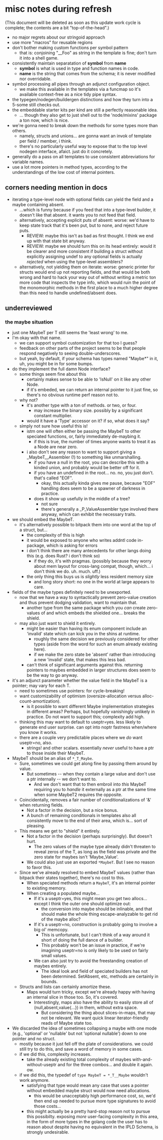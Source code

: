misc notes during refresh
=========================

(This document will be deleted as soon as this update work cycle is complete;
the contents are a bit "top-of-the-head".)

- no major regrets about our stringoid approach
- use more "macros" for reusable regions
- don't bother making custom functions per symbol pattern
	- that is: conjoining "__Foo" as string in the template is fine; don't turn it into a shell game.
- consistently maintain separatation of **symbol** from **name**
	- **symbol** is what is used in type and function names in code.
	- **name** is the string that comes from the schema; it is never modified nor overridable.
- symbol processing all pipes through an adjunct configuration object.
	- we make this available in the templates via a funcmap so it's available context-free as a nice tidy pipe syntax.
- the typegen/nodegen/buildergen distinctions and how they turn into a 5-some still checks out.
- the embeddable starter kits per kind are still a perfectly reasonable idea.
	- ... though they also get to just shell out to the 'node/mixins' package a ton now, which is nice.
- we're gonna need to break down the methods for some types more than others.
	- namely, structs and unions... are gonna want an invok of template per field / member, i think.
	- there's no particularly useful way to expose that to the top level nodegen interface, afaict.  just do it concretely.
- generally do a pass on all templates to use consistent abbreviations for variable names.
- use a lot more pointers in method types, according to the understandings of the low cost of internal pointers.


corners needing mention in docs
-------------------------------

- iterating a type-level node with optional fields can yield the field and a maybe containing absent.
	- ...which is funny because if you feed that into a type-level builder, it doesn't like that absent.  it wants you to not feed that field.
	- alternatively, accepting explicit puts of absent: worse: we'd have to keep state track that it's been put, but to none, and reject future puts.
		- REVIEW: maybe this isn't as bad as first thought.  I think we end up with that state bit anyway.
		- REVIEW: maybe we should turn this on its head entirely: would it be clearer and more consistent if building a struct without explicitly assigning undef to any optional fields is actually *rejected* when using the type-level assemblers?
	- alternatively, not yielding them on iterate: worse: generic printer for structs would end up not reporting fields, and that would be both wrong and hard to hack your way out of without writing a metric ton more code that inspects the type info, which would ruin the point of the monomorphic methods in the first place to a much higher degree than this need to handle undefined/absent does.


underreviewed
-------------

### the maybe situation

- just one MaybeT per T still seems the 'least wrong' to me.
- I'm okay with that name.
	- we can support symbol customization for that too I guess?
	- feedback on other parts of the project seems to be that people respond negatively to seeing double-underscores.
	- but yeah, by default, if your schema has types named "Maybe*" in it, uh, you might be in for some bumps.
- do they implement the full damn Node interface?
	- some things seem fine about this
		- certainly makes sense to be able to 'IsNull' on it like any other Node.
		- if it's embeded, we can return an internal pointer to it just fine, so there's no obvious runtime perf reason not to.
	- why not?
		- it's another type with a ton of methods.  or two, or four.
			- may increase the binary size.  possibly by a significant constant multiplier.
		- would it have a 'Type' accessor on it?  if so, what does it say?
	- simply not sure how useful this is!
		- istm one will often either be passing the MaybeT to other speciated functions, or, fairly immediately de-maybing it.
			- if this is true, the number of times anyone wants to treat it as a Node are near zero.
		- i also don't see any reason to want to support giving a _MaybeT__Assembler (!) to something like unmarshalling.
			- if you have a null in the root, you can describe this with a kinded union, and probably would be better off for it.
			- if you have an undefined in the root... no.  no, you just don't.  that's called "EOF".
				- okay, this actually kinda gives me pause, because "EOF" handling does seem to be a spawner of darkness in practice.
			- does it show up usefully in the middle of a tree?
				- not sure
				- there's generally a _P_ValueAssembler type involved there anyway, which can exhibit the necessary traits.
- we should embed the MaybeT.
	- it's alternatively possible to bitpack them into one word at the top of a struct, but...
		- the complexity of this is high
		- it would be exposed to anyone who writes addntl code in-package, which is asking for errors
		- i don't think there are many antecedents for other langs doing this (e.g. does Rust?  i don't think so)
			- if they do, it's with pragmas.  (possibly because they worry about mem layout for cross-lang compat, though, which... i don't think we do.  uh.  much.  uff.)
		- the only thing this buys us is *slightly* less resident memory size
			- and long story short: no one in the world at large appears to care.
- fields of the maybe types definitely need to be unexported.
	- now that we have a way to syntactically prevent zero-value creation and thus prevent dodging validation, want to maintain that.
		- another type from the same package which you *can* create zero-values of and which embeds the shielded one... breaks the shield.
	- may also just want to shield it entirely.
		- might be easier than having its enum component include an 'invalid' state which can kick you in the shins at runtime.
			- roughly the same decision we previously considered for other types (aside from the word for such an enum already existing here).
			- if we make the zero state be 'absent' rather than introducing a new 'invalid' state, that makes this less bad.
		- can't think of significant arguments against this.  returning pointers to maybes embedded in larger structures does seem to be the way to go anyway.
- it's an adjunct parameter whether the value field in the MaybeT is a pointer; may vary for each T.
	- need to sometimes use pointers: for cycle-breaking!
	- want customizability of optimism (oversize-allocation versus alloc-count-amortization).
		- is it possible to want different Maybe implementation strategies in different areas?  Perhaps, but hopefully vanishingly unlikely in practice.  Do not want to support this; complexity add high.
	- thinking this may want to default to useptr=yes.  less likely to generate end user surprise.  can opt into noptr fastness when/where you know it works.
	- there are a couple very predictable places where we *do* want useptr=no, also.
		- strings!  and other scalars.  essentially *never* useful to have a ptr to those inside their MaybeT.
- MaybeT should be an alias of `*_T_Maybe`.
	- Sure, sometimes we could get along fine by passing them around by value.
		- But sometimes -- when they contain a large value and don't use a ptr internally -- we don't want to.
			- And we don't want that to then embroil into *this* MaybeT requiring you to *handle* it externally as a ptr at the same time when some MaybeT2 requires the opposite.
	- Coincidentally, removes a fair number of conditionalizations of '&' when returning fields.
		- Not a factor in the decision, but a nice bonus.
		- A bunch of remaining conditionals in templates also all consistently move to the end of their area, which is... sort of pleasing.
	- This means we get to "shield" it entirely.
		- Not a factor in the decision (perhaps surprisingly).  But doesn't hurt.
			- The zero values of the maybe type already didn't threaten to reveal zeros of the T, as long as the field was private and the zero state for maybes isn't 'Maybe_Value'.
		- We could also just use an exported `*MaybeT`.  But I see no reason to favor this.
	- Since we've already resolved to embed MaybeT values (rather than bitpack their states together), there's no cost to this.
		- When speciated methods return a `MaybeT`, it's an internal pointer to existing memory.
		- When creating a populated maybe...
			- If it's a useptr=yes, this might mean you get two allocs... except I think the outer one should optimize out:
				- the conversion into maybe should be inlinable, and that should make the whole thing escape-analyzable to get rid of the maybe alloc?
			- If it's a useptr=no, construction is probably going to involve a big ol' memcopy.
				- This is unfortunate, but I can't think of a way around it short of doing the full dance of a builder.
				- This probably won't be an issue in practice, if we're imagining useptr=no is only likely to be used on fairly small values.
			- We can also just try to avoid the freestanding creation of maybes entirely.
				- The ideal look and field of speciated builders has not been determined.  SetAbsent, etc, methods are certainly in bounds.
	- Structs and lists can certainly amortize these.
		- Maps would turn tricky, except we're already happy with having an internal slice in those too.  So, it's covered.
			- Interestingly, maps also have the ability to easily store all of (null,absent,value{...}) in them, without extra space.
				- But considering the thing about slices-in-maps, that may not be relevant.  We want quick linear iterator-friendly reads of Maybe state too.
- We discarded the idea of sometimes collapsing a maybe with one mode (e.g., 'optional' or 'nullable' but not 'optional nullable') down to one pointer and no struct.
	- mostly because it just fell off the plate of considerations.  we could still try to do this, and save a word of memory in some cases.
	- if we did this, complexity increases.
		- take the already existing total complexity of maybes with-and-without-useptr and for the three combos... and double it again.  ow.
	- if we did this, the typedef of `type MaybeT = *_T__Maybe` wouldn't work anymore.
		- satisfying that type would mean any case that uses a pointer without embedded maybe struct would now need allocations.
		  - this would be unacceptably high performance cost, so, we'd then end up needed to pursue more type signatures to avoid those costs...
		- this might actually be a pretty hard-stop reason not to pursue this possibilty.  exposing *more* user-facing complexity in this area, in the form of more types in the golang code the user has to reason about despite having no equivalent in the IPLD Schema, is strongly undesirable.
